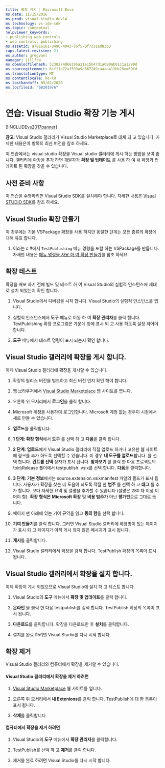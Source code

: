 ```yaml
---
title: 확장 게시 | Microsoft Docs
ms.date: 11/15/2016
ms.prod: visual-studio-dev14
ms.technology: vs-ide-sdk
ms.topic: conceptual
helpviewer_keywords:
- publishing web controls
- web controls, publishing
ms.assetid: a7816161-0490-4043-86f5-0f7331ed83b3
caps.latest.revision: 21
ms.author: gregvanl
manager: jillfra
ms.openlocfilehash: 5238274d66296a21e15b47d1a090ab01c1a1299d
ms.sourcegitcommit: 6cfffa72af599a9d667249caaaa411bb28ea69fd
ms.translationtype: MT
ms.contentlocale: ko-KR
ms.lasthandoff: 09/02/2020
ms.locfileid: "68201976"
---
```

# <a name="walkthrough-publishing-a-visual-studio-extension"></a>연습: Visual Studio 확장 기능 게시
[!INCLUDE[vs2017banner](../includes/vs2017banner.md)]

**참고**: Visual Studio 갤러리가 Visual Studio Marketplace로 대체 되 고 있습니다. 자세한 내용은이 항목의 최신 버전을 참조 하세요.

이 연습에서는 visual studio 확장을 Visual studio 갤러리에 게시 하는 방법을 보여 줍니다. 갤러리에 확장을 추가 하면 개발자가 **확장 및 업데이트** 를 사용 하 여 새 확장과 업데이트 된 확장을 찾을 수 있습니다.

## <a name="prerequisites"></a>사전 준비 사항
 이 연습을 수행하려면 Visual Studio SDK를 설치해야 합니다. 자세한 내용은 [Visual STUDIO SDK](../extensibility/visual-studio-sdk.md)를 참조 하세요.

## <a name="create-a-visual-studio-extension"></a>Visual Studio 확장 만들기
 이 경우에는 기본 VSPackage 확장을 사용 하지만 동일한 단계는 모든 종류의 확장에 대해 유효 합니다.

1. 이라는 c #에서 `TestPublishing` 메뉴 명령을 포함 하는 VSPackage를 만듭니다. 자세한 내용은 [메뉴 명령을 사용 하 여 확장 만들기](../extensibility/creating-an-extension-with-a-menu-command.md)를 참조 하세요.

## <a name="test-the-extension"></a>확장 테스트
 확장을 배포 하기 전에 빌드 및 테스트 하 여 Visual Studio의 실험적 인스턴스에 제대로 설치 되었는지 확인 합니다.

1. Visual Studio에서 디버깅을 시작 합니다. Visual Studio의 실험적 인스턴스를 엽니다.

2. 실험적 인스턴스에서 **도구** 메뉴로 이동 하 여 **확장 관리자**를 클릭 합니다. TestPublishing 확장 프로그램은 가운데 창에 표시 되 고 사용 하도록 설정 되어야 합니다.

3. **도구** 메뉴에서 테스트 명령이 표시 되는지 확인 합니다.

## <a name="publish-the-extension-to-the-visual-studio-gallery"></a>Visual Studio 갤러리에 확장을 게시 합니다.
 이제 Visual Studio 갤러리에 확장을 게시할 수 있습니다.

1. 확장의 릴리스 버전을 빌드하고 최신 버전 인지 확인 해야 합니다.

2. 웹 브라우저에서 [Visual Studio Marketplace](https://marketplace.visualstudio.com/) 웹 사이트를 엽니다.

3. 오른쪽 위 모서리에서 **로그인**을 클릭 합니다.

4. Microsoft 계정을 사용하여 로그인합니다. Microsoft 계정 없는 경우이 시점에서 새로 만들 수 있습니다.

5. **업로드**를 클릭합니다.

6. **1 단계: 확장 형식**에서 **도구** 를 선택 하 고 **다음**을 클릭 합니다.

7. **2 단계: 업로드**에서 Visual Studio 갤러리에 직접 업로드 하거나 고유한 웹 사이트에 링크를 추가 하도록 선택할 수 있습니다. 이 경우 **내 도구를 업로드**합니다 .를 선택 합니다. **컨트롤 선택** 상자가 표시 됩니다. **찾아보기** 를 클릭 한 다음 프로젝트의 \bin\Release 폴더에서 testpublish .vsix를 선택 합니다. **다음**을 클릭합니다.

8. **3 단계: 기본 정보**에서는 source.extension.vsixmanifest 파일의 필드가 표시 됩니다. 사용자가 확장을 찾는 데 도움이 되도록 적절 한 **범주** 를 선택 하 고 **태그** 를 추가 합니다. 보다 자세한 요약 및 설명을 추가할 수 있습니다 (설명은 280 자 이상 이어야 함). **확장 형식은** **Microsoft 확장** 및 **비용 범주가** 아닌 **평가판**으로 그대로 둡니다.

9. 페이지 맨 아래에 있는 기여 규약을 읽고 **동의 함**을 선택 합니다.

10. **기여 만들기**를 클릭 합니다. 그러면 Visual Studio 갤러리에 확장명이 있는 페이지가 표시 되 고 페이지가 아직 게시 되지 않은 메시지가 표시 됩니다.

11. **게시**를 클릭합니다.

12. Visual Studio 갤러리에서 확장을 검색 합니다. TestPublish 확장의 목록이 표시 됩니다.

## <a name="install-the-extension-from-the-visual-studio-gallery"></a>Visual Studio 갤러리에서 확장을 설치 합니다.
 이제 확장이 게시 되었으므로 Visual Studio에 설치 하 고 테스트 합니다.

1. Visual Studio의 **도구** 메뉴에서 **확장 및 업데이트**를 클릭 합니다.

2. **온라인** 을 클릭 한 다음 testpublish를 검색 합니다. TestPublish 확장의 목록이 표시 됩니다.

3. **다운로드**를 클릭합니다. 확장을 다운로드한 후 **설치**를 클릭합니다.

4. 설치를 완료 하려면 Visual Studio를 다시 시작 합니다.

## <a name="removing-the-extension"></a>확장 제거
 Visual Studio 갤러리와 컴퓨터에서 확장을 제거할 수 있습니다.

#### <a name="to-remove-the-extension-from-the-visual-studio-gallery"></a>Visual Studio 갤러리에서 확장을 제거 하려면

1. [Visual Studio Marketplace](https://marketplace.visualstudio.com/) 웹 사이트를 엽니다.

2. 오른쪽 위 모서리에서 **내 Extenions**를 클릭 합니다. TestPublish에 대 한 목록이 표시 됩니다.

3. **삭제**를 클릭합니다.

#### <a name="to-remove-the-extension-from-your-computer"></a>컴퓨터에서 확장을 제거 하려면

1. Visual Studio의 **도구** 메뉴에서 **확장 관리자**를 클릭합니다.

2. TestPublish를 선택 하 고 **제거**를 클릭 합니다.

3. 제거를 완료 하려면 Visual Studio를 다시 시작 합니다.
